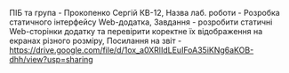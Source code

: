 ПІБ та група - Прокопенко Сергій КВ-12, Назва лаб. роботи - Розробка статичного інтерфейсу Web-додатка, Завдання - розробити статичні Web-сторінки додатку та перевірити коректне їх відображення на екранах різного розміру, Посилання на звіт -
https://drive.google.com/file/d/1ox_a0XRlIdLEuIFoA35iKNg6aKOB-dhh/view?usp=sharing
